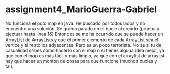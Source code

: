 # assignment4_MarioGuerra-Gabriel
No funciona el puto map en java. He buscado por todos lados y no encuentro una solución.
Se queda parado en el bucle al crearlo (prueba a ejectuar hasta linea 16)
Entonces se me ha ocurrido que se puede hacer un ArrayList de ArrayLists y que el primer elemento de cada ArrayList sea el vertice y el resto los adyacentes.
Pero es un poco terrorista.
No se si tu de casualidad sabes como hacerlo con el map o si tienes alguna idea mejor, ya que con el map es más fácil y más limpio,
ya que con el arraylist de arraylist hay que hacer un montón de cosas para que funcione (muchos bucles y tal).
